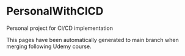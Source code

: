 # PersonalWithCICD
Personal project for CI/CD implementation

This pages have been automatically generated to main branch when merging following Udemy course.
